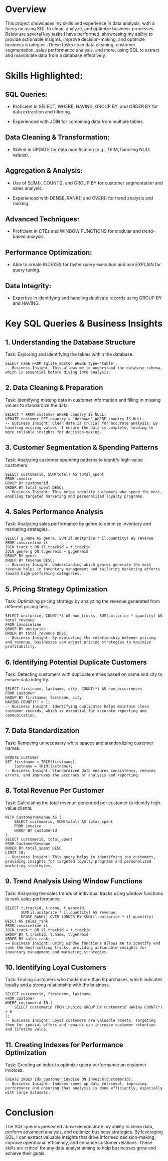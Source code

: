 # Overview
This project showcases my skills and experience in data analysis, with a focus on using SQL to clean, analyze, and optimize business processes. Below are several key tasks I have performed, showcasing my ability to provide actionable insights, improve decision-making, and optimize business strategies. These tasks span data cleaning, customer segmentation, sales performance analysis, and more, using SQL to extract and manipulate data from a database effectively.

# Skills Highlighted:
## SQL Queries:

- Proficient in SELECT, WHERE, HAVING, GROUP BY, and ORDER BY for data extraction and filtering.

- Experienced with JOIN for combining data from multiple tables.

## Data Cleaning & Transformation:

- Skilled in UPDATE for data modification (e.g., TRIM, handling NULL values).

## Aggregation & Analysis:

- Use of SUM(), COUNT(), and GROUP BY for customer segmentation and sales analysis.

- Experienced with DENSE_RANK() and OVER() for trend analysis and ranking.

## Advanced Techniques:

- Proficient in CTEs and WINDOW FUNCTIONS for modular and trend-based analysis.

## Performance Optimization:

- Able to create INDEXES for faster query execution and use EXPLAIN for query tuning.

## Data Integrity:

- Expertise in identifying and handling duplicate records using GROUP BY and HAVING.

  

# Key SQL Queries & Business Insights
## 1. Understanding the Database Structure
Task: Exploring and identifying the tables within the database.

```
SELECT name FROM sqlite_master WHERE type='table';
-- Business Insight: This allows me to understand the database schema, which is essential before diving into analysis.
```

## 2. Data Cleaning & Preparation
Task: Identifying missing data in customer information and filling in missing values to standardize the data.

```
SELECT * FROM customer WHERE country IS NULL;
UPDATE customer SET country = 'Unknown' WHERE country IS NULL;
-- Business Insight: Clean data is crucial for accurate analysis. By handling missing values, I ensure the data is complete, leading to more reliable insights for decision-making.
```

## 3. Customer Segmentation & Spending Patterns
Task: Analyzing customer spending patterns to identify high-value customers.

```
SELECT customerid, SUM(total) AS total_spent
FROM invoice
GROUP BY customerid
ORDER BY total_spent DESC;
-- Business Insight: This helps identify customers who spend the most, enabling targeted marketing and personalized loyalty programs.
```

## 4. Sales Performance Analysis
Task: Analyzing sales performance by genre to optimize inventory and marketing strategies.

```
SELECT g.name AS genre, SUM(il.unitprice * il.quantity) AS revenue
FROM invoiceline il
JOIN track t ON il.trackid = t.trackid
JOIN genre g ON t.genreid = g.genreid
GROUP BY genre
ORDER BY revenue DESC;
-- Business Insight: Understanding which genres generate the most revenue helps in inventory management and tailoring marketing efforts toward high-performing categories.
```

## 5. Pricing Strategy Optimization
Task: Optimizing pricing strategy by analyzing the revenue generated from different pricing tiers.

```
SELECT unitprice, COUNT(*) AS num_tracks, SUM(unitprice * quantity) AS total_revenue
FROM invoiceline
GROUP BY unitprice
ORDER BY total_revenue DESC;
-- Business Insight: By evaluating the relationship between pricing and revenue, businesses can adjust pricing strategies to maximize profitability.
```

## 6. Identifying Potential Duplicate Customers
Task: Detecting customers with duplicate entries based on name and city to ensure data integrity.

```
SELECT firstname, lastname, city, COUNT(*) AS num_occurrences
FROM customer
GROUP BY firstname, lastname, city
HAVING COUNT(*) > 1;
-- Business Insight: Identifying duplicates helps maintain clean customer records, which is essential for accurate reporting and communication.
```

## 7. Data Standardization
Task: Removing unnecessary white spaces and standardizing customer names.

```
UPDATE customer
SET firstname = TRIM(firstname),
    lastname = TRIM(lastname);
-- Business Insight: Standardized data ensures consistency, reduces errors, and improves the accuracy of analysis and reporting.
```

## 8. Total Revenue Per Customer
Task: Calculating the total revenue generated per customer to identify high-value clients.

```
WITH CustomerRevenue AS (
    SELECT customerid, SUM(total) AS total_spent
    FROM invoice
    GROUP BY customerid
)
SELECT customerid, total_spent
FROM CustomerRevenue
ORDER BY total_spent DESC
LIMIT 10;
-- Business Insight: This query helps in identifying top customers, providing insights for targeted loyalty programs and personalized marketing strategies.
```

## 9. Trend Analysis Using Window Functions
Task: Analyzing the sales trends of individual tracks using window functions to rank sales performance.

```
SELECT t.trackid, t.name, t.genreid,
       SUM(il.unitprice * il.quantity) AS revenue,
       DENSE_RANK() OVER (ORDER BY SUM(il.unitprice * il.quantity) DESC) AS sales_rank
FROM invoiceline il
JOIN track t ON il.trackid = t.trackid
GROUP BY t.trackid, t.name, t.genreid
ORDER BY sales_rank;
== Business Insight: Using window functions allows me to identify and rank the best-selling tracks, providing actionable insights for inventory management and marketing strategies.
```

## 10. Identifying Loyal Customers
Task: Finding customers who made more than 6 purchases, which indicates loyalty and a strong relationship with the business.

```
SELECT customerid, firstname, lastname
FROM customer
WHERE customerid IN (
    SELECT customerid FROM invoice GROUP BY customerid HAVING COUNT(*) > 6
);
-- Business Insight: Loyal customers are valuable assets. Targeting them for special offers and rewards can increase customer retention and lifetime value.
```

## 11. Creating Indexes for Performance Optimization
Task: Creating an index to optimize query performance on customer invoices.

```
CREATE INDEX idx_customer_invoice ON invoice(customerid);
-- Business Insight: Indexes speed up data retrieval, improving performance and ensuring that analysis is done efficiently, especially with large datasets.
```

# Conclusion
The SQL queries presented above demonstrate my ability to clean data, perform advanced analysis, and optimize business strategies. By leveraging SQL, I can extract valuable insights that drive informed decision-making, improve operational efficiency, and enhance customer relations. These skills are critical for any data analyst aiming to help businesses grow and achieve their goals.
